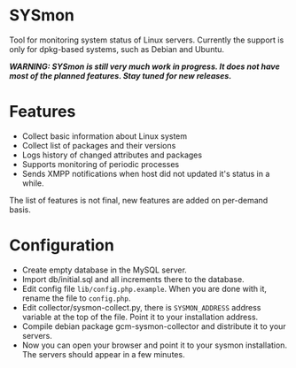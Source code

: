 # SYSmon

Tool for monitoring system status of Linux servers. Currently the support is only for dpkg-based systems, such as Debian and Ubuntu.

***WARNING: SYSmon is still very much work in progress. It does not have most of the planned features. Stay tuned for new releases.***

# Features

- Collect basic information about Linux system
- Collect list of packages and their versions
- Logs history of changed attributes and packages
- Supports monitoring of periodic processes
- Sends XMPP notifications when host did not updated it's status in a while.

The list of features is not final, new features are added on per-demand basis.

# Configuration

- Create empty database in the MySQL server.
- Import db/initial.sql and all increments there to the database.
- Edit config file `lib/config.php.example`. When you are done with it, rename the file to `config.php`.
- Edit collector/sysmon-collect.py, there is `SYSMON_ADDRESS` address variable at the top of the file. Point it to your installation address.
- Compile debian package gcm-sysmon-collector and distribute it to your servers.
- Now you can open your browser and point it to your sysmon installation. The servers should appear in a few minutes.
